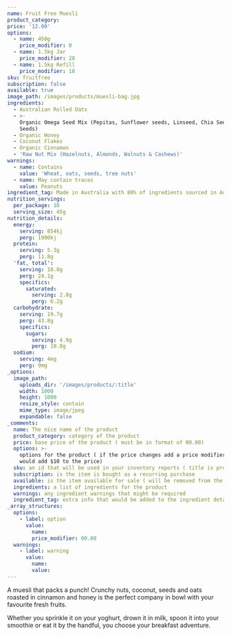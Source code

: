 ```yaml
---
name: Fruit Free Muesli
product_category:
price: '12.00'
options:
  - name: 450g
    price_modifier: 0
  - name: 1.5kg Jar
    price_modifier: 28
  - name: 1.5kg Refill
    price_modifier: 18
sku: fruitfree
subscription: false
available: true
image_path: /images/products/muesli-bag.jpg
ingredients:
  - Australian Rolled Oats
  - >-
    Organic Omega Seed Mix (Pepitas, Sunflower seeds, Linseed, Chia Seed, Sesame
    Seeds)
  - Organic Honey
  - Coconut Flakes
  - Organic Cinnamon
  - 'Raw Nut Mix (Hazelnuts, Almonds, Walnuts & Cashews)'
warnings:
  - name: Contains
    value: 'Wheat, oats, seeds, tree nuts'
  - name: May contain traces
    value: Peanuts
ingredient_tag: Made in Australia with 80% of ingredients sourced in Australia
nutrition_servings:
  per_package: 10
  serving_size: 45g
nutrition_details:
  energy:
    serving: 854kj
    perg: 1900kj
  protein:
    serving: 5.3g
    perg: 11.8g
  'fat, total':
    serving: 10.8g
    perg: 24.1g
    specifics:
      saturated:
        serving: 2.8g
        perg: 6.2g
  carbohydrate:
    serving: 19.7g
    perg: 43.8g
    specifics:
      sugars:
        serving: 4.9g
        perg: 10.8g
  sodium:
    serving: 4mg
    perg: 9mg
_options:
  image_path:
    uploads_dir: '/images/products/:title'
    width: 1000
    height: 1000
    resize_style: contain
    mime_type: image/jpeg
    expandable: false
_comments:
  name: The nice name of the product
  product_category: category of the product
  price: base price of the product ( must be in format of 00.00)
  options: >-
    options for the product ( if the price changes add a price modifier +10.00
    would add $10 to the price)
  sku: an id that will be used in your inventory reports ( title is probably good )
  subscription: is the item is bought as a recurring purchase
  available: is the item available for sale ( will be removed from the site )
  ingredients: a list of ingredients for the product
  warnings: any ingredient warnings that might be required
  ingredient_tag: extra info that would be added to the ingredient details
_array_structures:
  options:
    - label: option
      value:
        name:
        price_modifier: 00.00
  warnings:
    - label: warning
      value:
        name:
        value:
---
```


A muesli that packs a punch\! Crunchy nuts, coconut, seeds and oats roasted in cinnamon and honey is the perfect company in bowl with your favourite fresh fruits.&nbsp;

Whether you sprinkle it on your yoghurt, drown it in milk, spoon it into your smoothie or eat it by the handful, you choose your breakfast adventure.
